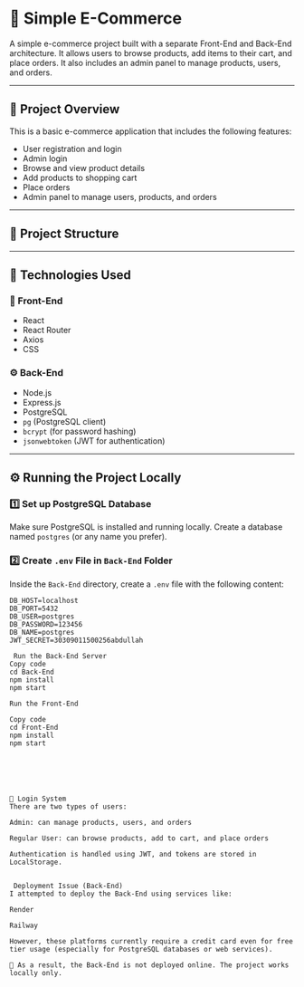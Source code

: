 # 🛒 Simple E-Commerce

A simple e-commerce project built with a separate Front-End and Back-End architecture. It allows users to browse products, add items to their cart, and place orders. It also includes an admin panel to manage products, users, and orders.

---

## 📌 Project Overview

This is a basic e-commerce application that includes the following features:

- User registration and login
- Admin login
- Browse and view product details
- Add products to shopping cart
- Place orders
- Admin panel to manage users, products, and orders

---

## 📁 Project Structure

---

## 🧰 Technologies Used

### 🎨 Front-End
- React
- React Router
- Axios
- CSS

### ⚙️ Back-End
- Node.js
- Express.js
- PostgreSQL
- `pg` (PostgreSQL client)
- `bcrypt` (for password hashing)
- `jsonwebtoken` (JWT for authentication)

---

## ⚙️ Running the Project Locally

### 1️⃣ Set up PostgreSQL Database

Make sure PostgreSQL is installed and running locally. Create a database named `postgres` (or any name you prefer).

### 2️⃣ Create `.env` File in `Back-End` Folder

Inside the `Back-End` directory, create a `.env` file with the following content:

```env
DB_HOST=localhost
DB_PORT=5432
DB_USER=postgres
DB_PASSWORD=123456
DB_NAME=postgres
JWT_SECRET=30309011500256abdullah

 Run the Back-End Server
Copy code
cd Back-End
npm install
npm start

Run the Front-End

Copy code
cd Front-End
npm install
npm start






🔐 Login System
There are two types of users:

Admin: can manage products, users, and orders

Regular User: can browse products, add to cart, and place orders

Authentication is handled using JWT, and tokens are stored in LocalStorage.


 Deployment Issue (Back-End)
I attempted to deploy the Back-End using services like:

Render

Railway

However, these platforms currently require a credit card even for free tier usage (especially for PostgreSQL databases or web services).

🔴 As a result, the Back-End is not deployed online. The project works locally only.


